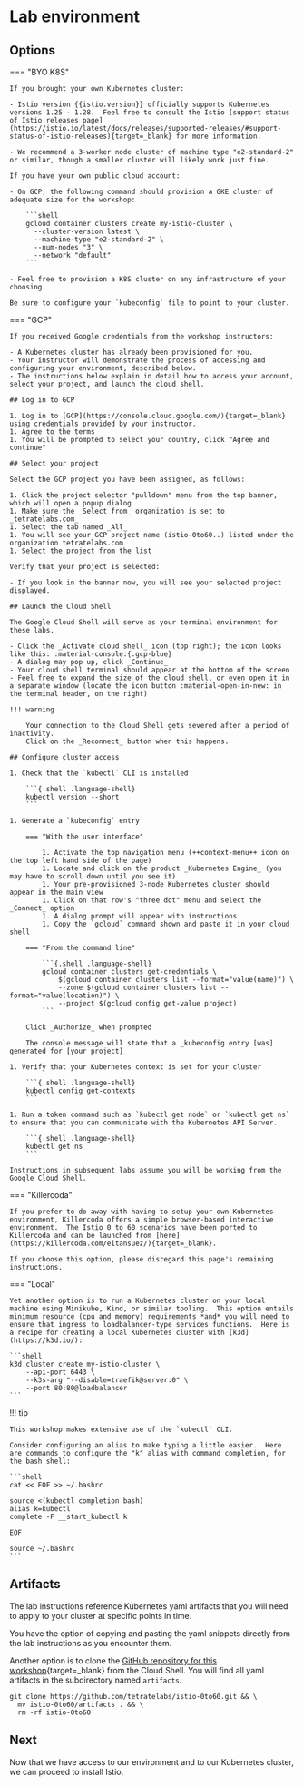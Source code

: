 # Lab environment

## Options

=== "BYO K8S"

    If you brought your own Kubernetes cluster:

    - Istio version {{istio.version}} officially supports Kubernetes versions 1.25 - 1.28.  Feel free to consult the Istio [support status of Istio releases page](https://istio.io/latest/docs/releases/supported-releases/#support-status-of-istio-releases){target=_blank} for more information.

    - We recommend a 3-worker node cluster of machine type "e2-standard-2" or similar, though a smaller cluster will likely work just fine.

    If you have your own public cloud account:

    - On GCP, the following command should provision a GKE cluster of adequate size for the workshop:

        ```shell
        gcloud container clusters create my-istio-cluster \
          --cluster-version latest \
          --machine-type "e2-standard-2" \
          --num-nodes "3" \
          --network "default"
        ```

    - Feel free to provision a K8S cluster on any infrastructure of your choosing.

    Be sure to configure your `kubeconfig` file to point to your cluster.

=== "GCP"

    If you received Google credentials from the workshop instructors:

    - A Kubernetes cluster has already been provisioned for you.
    - Your instructor will demonstrate the process of accessing and configuring your environment, described below.
    - The instructions below explain in detail how to access your account, select your project, and launch the cloud shell.

    ## Log in to GCP

    1. Log in to [GCP](https://console.cloud.google.com/){target=_blank} using credentials provided by your instructor.
    1. Agree to the terms
    1. You will be prompted to select your country, click "Agree and continue"

    ## Select your project

    Select the GCP project you have been assigned, as follows:

    1. Click the project selector "pulldown" menu from the top banner, which will open a popup dialog
    1. Make sure the _Select from_ organization is set to _tetratelabs.com_
    1. Select the tab named _All_
    1. You will see your GCP project name (istio-0to60..) listed under the organization tetratelabs.com
    1. Select the project from the list

    Verify that your project is selected:

    - If you look in the banner now, you will see your selected project displayed.

    ## Launch the Cloud Shell

    The Google Cloud Shell will serve as your terminal environment for these labs.

    - Click the _Activate cloud shell_ icon (top right); the icon looks like this: :material-console:{.gcp-blue}
    - A dialog may pop up, click _Continue_
    - Your cloud shell terminal should appear at the bottom of the screen
    - Feel free to expand the size of the cloud shell, or even open it in a separate window (locate the icon button :material-open-in-new: in the terminal header, on the right)

    !!! warning

        Your connection to the Cloud Shell gets severed after a period of inactivity.
        Click on the _Reconnect_ button when this happens.

    ## Configure cluster access

    1. Check that the `kubectl` CLI is installed

        ```{.shell .language-shell}
        kubectl version --short
        ```

    1. Generate a `kubeconfig` entry

        === "With the user interface"

            1. Activate the top navigation menu (++context-menu++ icon on the top left hand side of the page)
            1. Locate and click on the product _Kubernetes Engine_ (you may have to scroll down until you see it)
            1. Your pre-provisioned 3-node Kubernetes cluster should appear in the main view
            1. Click on that row's "three dot" menu and select the _Connect_ option
            1. A dialog prompt will appear with instructions
            1. Copy the `gcloud` command shown and paste it in your cloud shell

        === "From the command line"

            ```{.shell .language-shell}
            gcloud container clusters get-credentials \
                $(gcloud container clusters list --format="value(name)") \
                --zone $(gcloud container clusters list --format="value(location)") \
                --project $(gcloud config get-value project)
            ```

        Click _Authorize_ when prompted

        The console message will state that a _kubeconfig entry [was] generated for [your project]_

    1. Verify that your Kubernetes context is set for your cluster

        ```{.shell .language-shell}
        kubectl config get-contexts
        ```

    1. Run a token command such as `kubectl get node` or `kubectl get ns` to ensure that you can communicate with the Kubernetes API Server.

        ```{.shell .language-shell}
        kubectl get ns
        ```

    Instructions in subsequent labs assume you will be working from the Google Cloud Shell.

=== "Killercoda"

    If you prefer to do away with having to setup your own Kubernetes environment, Killercoda offers a simple browser-based interactive environment.  The Istio 0 to 60 scenarios have been ported to Killercoda and can be launched from [here](https://killercoda.com/eitansuez/){target=_blank}.

    If you choose this option, please disregard this page's remaining instructions.

=== "Local"

    Yet another option is to run a Kubernetes cluster on your local machine using Minikube, Kind, or similar tooling.  This option entails minimum resource (cpu and memory) requirements *and* you will need to ensure that ingress to loadbalancer-type services functions.  Here is a recipe for creating a local Kubernetes cluster with [k3d](https://k3d.io/):

    ```shell
    k3d cluster create my-istio-cluster \
        --api-port 6443 \
        --k3s-arg "--disable=traefik@server:0" \
        --port 80:80@loadbalancer
    ```

!!! tip

    This workshop makes extensive use of the `kubectl` CLI.

    Consider configuring an alias to make typing a little easier.  Here are commands to configure the "k" alias with command completion, for the bash shell:

    ```shell
    cat << EOF >> ~/.bashrc

    source <(kubectl completion bash)
    alias k=kubectl
    complete -F __start_kubectl k

    EOF

    source ~/.bashrc
    ```


## Artifacts

The lab instructions reference Kubernetes yaml artifacts that you will need to apply to your cluster at specific points in time.

You have the option of copying and pasting the yaml snippets directly from the lab instructions as you encounter them.

Another option is to clone the [GitHub repository for this workshop](https://github.com/tetratelabs/istio-0to60){target=_blank} from the Cloud Shell.  You will find all yaml artifacts in the subdirectory named `artifacts`.

```shell
git clone https://github.com/tetratelabs/istio-0to60.git && \
  mv istio-0to60/artifacts . && \
  rm -rf istio-0to60
```

## Next

Now that we have access to our environment and to our Kubernetes cluster, we can proceed to install Istio.
